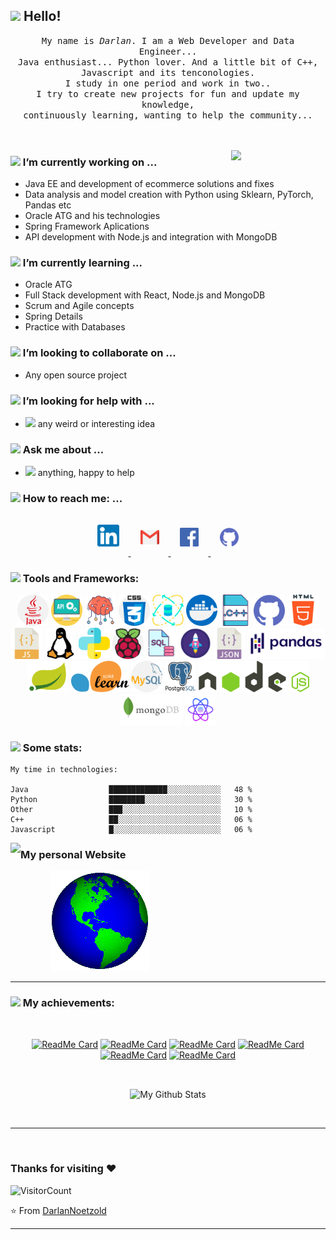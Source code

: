 ## <img src="https://raw.githubusercontent.com/alexnaiman/alexnaiman/master/resources/welcomeglitch.gif" width="50px" /> Hello!

<p align="center" >
  <samp>
    My name is <em>Darlan</em>. I am a Web Developer and Data Engineer... 
  <br/> Java enthusiast... Python lover. And a little bit of C++, Javascript and its tenconologies. 
    <br/> I study in one period and work in two..
      <br/>
I try to create new projects for fun and update my knowledge,
          <br/>
continuously learning, wanting to help the community...
  </samp>
  <br/>
  <br/>
  <br/>
</p>

<img src="https://media.tenor.com/images/df8c44a1d20ab367fdcb21880985fd33/tenor.gif" align="right"  width="30%"/>

### <img src="https://raw.githubusercontent.com/alexnaiman/alexnaiman/master/resources/PusheenCompute.gif" width="70px" /> I’m currently working on ...
- Java EE and development of ecommerce solutions and fixes
- Data analysis and model creation with Python using Sklearn, PyTorch, Pandas etc
- Oracle ATG and his technologies
- Spring Framework Aplications
- API development with Node.js and integration with MongoDB
### <img src="https://raw.githubusercontent.com/alexnaiman/alexnaiman/master/resources/Confused_Dog.gif" height="50px" /> I’m currently learning ...
- Oracle ATG
- Full Stack development with React, Node.js and MongoDB
- Scrum and Agile concepts
- Spring Details
- Practice with Databases
### <img src="https://raw.githubusercontent.com/alexnaiman/alexnaiman/master/resources/pug_dance.gif" width="60px" /> I’m looking to collaborate on ...
- Any open source project

### <img src="https://raw.githubusercontent.com/alexnaiman/alexnaiman/master/resources/cool_duck.gif" width="60px" /> I’m looking for help with ...
- <img src="https://raw.githubusercontent.com/alexnaiman/alexnaiman/master/resources/party_parrot.gif" height="35px" /> any weird or interesting idea

### <img src="https://raw.githubusercontent.com/alexnaiman/alexnaiman/master/resources/question.png" width="50px" />  Ask me about ...
- <img src="https://raw.githubusercontent.com/alexnaiman/alexnaiman/master/resources/chat.gif" height="35px" /> anything, happy to help 
### <img src="https://raw.githubusercontent.com/alexnaiman/alexnaiman/master/resources/bongocat.gif" width="50px" /> How to reach me: ...
<p align="center">
  <a href="https://www.linkedin.com/in/darlan-noetzold-9b5bb2180/">
    <img src="https://github.com/DarlanNoetzold/DarlanNoetzold/blob/main/linkedin.svg" height="35px" style="margin: 15px;" />
  <a href="mailto:darlan.noetzold@gmail.com">
    <img src="https://github.com/DarlanNoetzold/DarlanNoetzold/blob/main/gmail.svg" height="30px" style="margin: 15px;" />
  </a>
   <a href="https://www.facebook.com/darlan.noetzold.9/">
    <img src="https://github.com/DarlanNoetzold/DarlanNoetzold/blob/main/facebook.svg" height="30px" style="margin: 15px;" />
  </a>
   <a href="https://github.com/DarlanNoetzold">
    <img src="https://github.com/DarlanNoetzold/DarlanNoetzold/blob/main/github.svg" height="30px" style="margin: 15px;" />
  </a>
</p>

### <img src="https://raw.githubusercontent.com/alexnaiman/alexnaiman/master/resources/pickaxe.png" width="40px" /> Tools and Frameworks:
<p align="center">
    <img src="https://github.com/DarlanNoetzold/DarlanNoetzold/blob/main/java.svg" height="50px" style="vertical-align:top margin:6px" />
     <img src="https://github.com/DarlanNoetzold/DarlanNoetzold/blob/main/api.svg" height="50px" style="vertical-align:top margin:6px 4px" />
      <img src="https://github.com/DarlanNoetzold/DarlanNoetzold/blob/main/brain.svg" height="50px" style="vertical-align:top margin:6px 4px" />
       <img src="https://github.com/DarlanNoetzold/DarlanNoetzold/blob/main/css.svg" height="50px" style="vertical-align:top margin:6px 4px" />
        <img src="https://github.com/DarlanNoetzold/DarlanNoetzold/blob/main/data.svg" height="50px" style="vertical-align:top margin:6px 4px" />
         <img src="https://github.com/DarlanNoetzold/DarlanNoetzold/blob/main/docker.svg" height="50px" style="vertical-align:top margin:6px 4px" />
          <img src="https://github.com/DarlanNoetzold/DarlanNoetzold/blob/main/documento-c.svg" height="50px" style="vertical-align:top margin:6px 4px" />
           <img src="https://github.com/DarlanNoetzold/DarlanNoetzold/blob/main/github.svg" height="50px" style="vertical-align:top margin:6px 4px" />
            <img src="https://github.com/DarlanNoetzold/DarlanNoetzold/blob/main/html-5.svg" height="50px" style="vertical-align:top margin:6px 4px" />
             <img src="https://github.com/DarlanNoetzold/DarlanNoetzold/blob/main/javascript.svg" height="50px" style="vertical-align:top margin:6px 4px" />
             <img src="https://github.com/DarlanNoetzold/DarlanNoetzold/blob/main/linux.svg" height="50px" style="vertical-align:top margin:6px 4px"/>
             <img src="https://github.com/DarlanNoetzold/DarlanNoetzold/blob/main/python.svg" height="50px" style="vertical-align:top margin:6px 4px"/>
             <img src="https://github.com/DarlanNoetzold/DarlanNoetzold/blob/main/raspberry-pi.svg" height="50px" style="vertical-align:top margin:6px 4px"/>
             <img src="https://github.com/DarlanNoetzold/DarlanNoetzold/blob/main/sql.svg" height="50px" style="vertical-align:top margin:6px 4px"/>
             <img src="https://github.com/DarlanNoetzold/DarlanNoetzold/blob/main/bootstrapping.svg" height="50px" style="vertical-align:top margin:6px 4px"/>
             <img src="https://github.com/DarlanNoetzold/DarlanNoetzold/blob/main/json-file.svg" height="50px" style="vertical-align:top margin:6px 4px"/>
             <img src="https://github.com/DarlanNoetzold/DarlanNoetzold/blob/main/Pandas_logo.svg" height="50px" style="vertical-align:top margin:6px 4px"/>
             <img src="https://github.com/DarlanNoetzold/DarlanNoetzold/blob/main/kisspng-spring-framework-computer-icons-spring-web-flow-ja-advancement-5b4903273c5678.3653345715315115912472.png" height="50px" style="vertical-align:top margin:6px 4px"/>
             <img src="https://github.com/DarlanNoetzold/DarlanNoetzold/blob/main/scikit-learn-seeklogo.com.svg" height="50px" style="vertical-align:top margin:6px 4px"/>
             <img src="https://github.com/DarlanNoetzold/DarlanNoetzold/blob/main/mysql.svg" height="50px" style="vertical-align:top margin:6px 4px"/>
             <img src="https://github.com/DarlanNoetzold/DarlanNoetzold/blob/main/postgresql.svg" height="50px" style="vertical-align:top margin:6px 4px"/>
             <img src="https://github.com/DarlanNoetzold/DarlanNoetzold/blob/main/nodejs.svg" height="50px" style="vertical-align:top margin:6px 4px"/>
  <img src="https://github.com/DarlanNoetzold/DarlanNoetzold/blob/main/mongodb-ar21.svg" height="50px" style="vertical-align:top margin:6px 4px"/>
  <img src="https://github.com/DarlanNoetzold/DarlanNoetzold/blob/main/icons8-react-native.svg" height="50px" style="vertical-align:top margin:6px 4px"/>

             
</p>

###  <img src="https://raw.githubusercontent.com/alexnaiman/alexnaiman/master/resources/stats.png" width="35px" />  Some stats:


<!--START_SECTION:waka-->
```text
My time in technologies:

Java                  █████████████░░░░░░░░░░░░   48 % 
Python                ████████░░░░░░░░░░░░░░░░░   30 % 
Other                 ███░░░░░░░░░░░░░░░░░░░░░░   10 % 
C++                   ██░░░░░░░░░░░░░░░░░░░░░░░   06 % 
Javascript            █░░░░░░░░░░░░░░░░░░░░░░░░   06 %
```
<!--END_SECTION:waka-->


<p align="right">
<img align="left" src="https://github-readme-stats.vercel.app/api?username=DarlanNoetzold&theme=tokyonight&show_icons=true" />
  
### My personal Website
<span>&nbsp;&nbsp;&nbsp;&nbsp;&nbsp;&nbsp;&nbsp;</span>
<span>&nbsp;&nbsp;&nbsp;&nbsp;&nbsp;&nbsp;&nbsp;</span>
<a href="https://noetzold.tech/">
  <img src="https://github.com/benyou1969/benyou1969/blob/master/globe.gif?raw=true" />
</a>
</p>

---

###  <img src="https://user-images.githubusercontent.com/5713670/87202985-820dcb80-c2b6-11ea-9f56-7ec461c497c3.gif" width="70px" /> My achievements:
<br>
<div align=center>

[![ReadMe Card](https://github-readme-stats.vercel.app/api/pin/?username=DarlanNoetzold&repo=reps&theme=radical)](https://github.com/DarlanNoetzold/reps)
[![ReadMe Card](https://github-readme-stats.vercel.app/api/pin/?username=DarlanNoetzold&repo=Notas&theme=radical)](https://github.com/DarlanNoetzold/Notas)
[![ReadMe Card](https://github-readme-stats.vercel.app/api/pin/?username=DarlanNoetzold&repo=Lotka-Volterra&theme=radical)](https://github.com/DarlanNoetzold/Lotka-Volterra)
[![ReadMe Card](https://github-readme-stats.vercel.app/api/pin/?username=DarlanNoetzold&repo=IrisPrediction&theme=radical)](https://github.com/DarlanNoetzold/IrisPrediction)
[![ReadMe Card](https://github-readme-stats.vercel.app/api/pin/?username=DarlanNoetzold&repo=URI_Cpp&theme=radical)](https://github.com/DarlanNoetzold/URI_Cpp)
[![ReadMe Card](https://github-readme-stats.vercel.app/api/pin/?username=DarlanNoetzold&repo=RPG-DungeoPy&theme=radical)](https://github.com/DarlanNoetzold/RPG-DungeoPy)

</div>

<br>

<p align="center"><img align="center" src="https://github-readme-stats.vercel.app/api/top-langs/?username=DarlanNoetzold&layout=compact&theme=radical" alt="My Github Stats"></p>
<br>

---
<br>

### Thanks for visiting :heart:

![VisitorCount](https://profile-counter.glitch.me/DarlanNoetzold/count.svg)


⭐️ From [DarlanNoetzold](https://github.com/DarlanNoetzold)

---
